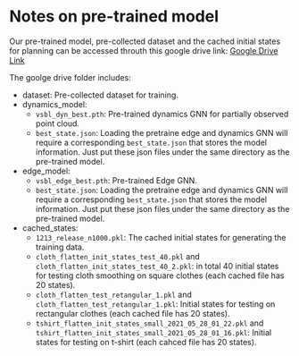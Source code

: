 # Notes on pre-trained model
Our pre-trained model, pre-collected dataset and the cached initial states for planning can be accessed throuth this google drive link: [Google Drive Link](https://drive.google.com/drive/folders/1gS8ejcY1imKVT8TD8zmNC38gNicpkL6X?usp=sharing)

The goolge drive folder includes:
* dataset: Pre-collected dataset for training.
* dynamics_model:  
  - `vsbl_dyn_best.pth`: Pre-trained dynamics GNN for partially observed point cloud.
  - `best_state.json`: Loading the pretraine edge and dynamics GNN will require a corresponding `best_state.json` that stores the model information. Just put these json files under the same directory as the pre-trained model. 
* edge_model:  
  - `vsbl_edge_best.pth`: Pre-trained Edge GNN.
  - `best_state.json`: Loading the pretraine edge and dynamics GNN will require a corresponding `best_state.json` that stores the model information. Just put these json files under the same directory as the pre-trained model. 
* cached_states:   
  - `1213_release_n1000.pkl`: The cached initial states for generating the training data.
  - `cloth_flatten_init_states_test_40.pkl` and `cloth_flatten_init_states_test_40_2.pkl`: in total 40 initial states for testing cloth smoothing on square clothes (each cached file has 20 states).
  - `cloth_flatten_test_retangular_1.pkl` and `cloth_flatten_test_retangular_1.pkl`: Initial states for testing on rectangular clothes (each cached file has 20 states).
  - `tshirt_flatten_init_states_small_2021_05_28_01_22.pkl` and `tshirt_flatten_init_states_small_2021_05_28_01_16.pkl`: Initial states for testing on t-shirt (each cahced file has 20 states).
